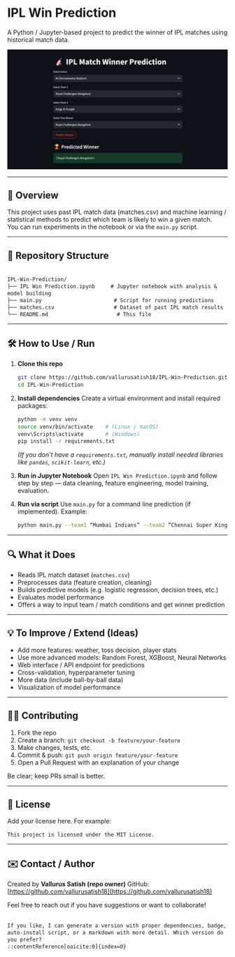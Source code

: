 
# IPL Win Prediction

A Python / Jupyter-based project to predict the winner of IPL matches using historical match data.

<img src = "https://github.com/vallurusatish18/IPL-Win-Prediction/blob/main/UI.png">

---

## 🚀 Overview

This project uses past IPL match data (matches.csv) and machine learning / statistical methods to predict which team is likely to win a given match.  
You can run experiments in the notebook or via the `main.py` script.

---

## 📂 Repository Structure

```

IPL-Win-Prediction/
├── IPL Win Prediction.ipynb     # Jupyter notebook with analysis & model building
├── main.py                       # Script for running predictions
├── matches.csv                   # Dataset of past IPL match results
└── README.md                      # This file

````

---

## 🛠 How to Use / Run

1. **Clone this repo**  
   ```bash
   git clone https://github.com/vallurusatish18/IPL-Win-Prediction.git
   cd IPL-Win-Prediction

2. **Install dependencies**
   Create a virtual environment and install required packages:

   ```bash
   python -m venv venv
   source venv/bin/activate    # (Linux / macOS)
   venv\Scripts\activate       # (Windows)
   pip install -r requirements.txt
   ```

   *(If you don’t have a `requirements.txt`, manually install needed libraries like `pandas`, `scikit-learn`, etc.)*

3. **Run in Jupyter Notebook**
   Open `IPL Win Prediction.ipynb` and follow step by step — data cleaning, feature engineering, model training, evaluation.

4. **Run via script**
   Use `main.py` for a command line prediction (if implemented).
   Example:

   ```bash
   python main.py --team1 “Mumbai Indians” --team2 “Chennai Super Kings” --venue “Wankhede Stadium”
   ```

---

## 🔍 What it Does

* Reads IPL match dataset (`matches.csv`)
* Preprocesses data (feature creation, cleaning)
* Builds predictive models (e.g. logistic regression, decision trees, etc.)
* Evaluates model performance
* Offers a way to input team / match conditions and get winner prediction

---

## 💡 To Improve / Extend (Ideas)

* Add more features: weather, toss decision, player stats
* Use more advanced models: Random Forest, XGBoost, Neural Networks
* Web interface / API endpoint for predictions
* Cross-validation, hyperparameter tuning
* More data (include ball-by-ball data)
* Visualization of model performance

---

## 🧑‍💻 Contributing

1. Fork the repo
2. Create a branch: `git checkout -b feature/your-feature`
3. Make changes, tests, etc.
4. Commit & push: `git push origin feature/your-feature`
5. Open a Pull Request with an explanation of your change

Be clear; keep PRs small is better.

---

## 📄 License

Add your license here.
For example:

```
This project is licensed under the MIT License.
```

---

## ✉️ Contact / Author

Created by **Vallurus Satish (repo owner)**
GitHub: [https://github.com/vallurusatish18](https://github.com/vallurusatish18)

Feel free to reach out if you have suggestions or want to collaborate!

```

If you like, I can generate a version with proper dependencies, badge, auto-install script, or a markdown with more detail. Which version do you prefer?
::contentReference[oaicite:0]{index=0}
```

